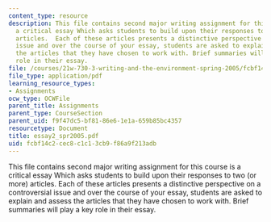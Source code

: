 ```yaml
---
content_type: resource
description: This file contains second major writing assignment for this course is
  a critical essay Which asks students to build upon their responses to two (or more)
  articles.  Each of these articles presents a distinctive perspective on a controversial
  issue and over the course of your essay, students are asked to explain and assess
  the articles that they have chosen to work with. Brief summaries will play a key
  role in their essay.
file: /courses/21w-730-3-writing-and-the-environment-spring-2005/fcbf14c2cec8c1c13cb9f86a9f213adb_essay2_spr2005.pdf
file_type: application/pdf
learning_resource_types:
- Assignments
ocw_type: OCWFile
parent_title: Assignments
parent_type: CourseSection
parent_uid: f9f47dc5-bf81-86e6-1e1a-659b85bc4357
resourcetype: Document
title: essay2_spr2005.pdf
uid: fcbf14c2-cec8-c1c1-3cb9-f86a9f213adb
---
```

This file contains second major writing assignment for this course is a critical essay Which asks students to build upon their responses to two (or more) articles.  Each of these articles presents a distinctive perspective on a controversial issue and over the course of your essay, students are asked to explain and assess the articles that they have chosen to work with. Brief summaries will play a key role in their essay.

